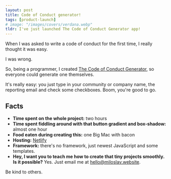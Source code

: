 ```yaml
---
layout: post
title: Code of Conduct generator!
tags: [product-launch]
# image: "/images/covers/verdana.webp"
tldr: I've just launched The Code of Conduct Generator app!
---
```


When I was asked to write a code of conduct for the first time, I really thought it was easy.

I was wrong.

So, being a programmer, I created [The Code of Conduct Generator](https://www.producthunt.com/posts/the-code-of-conduct-generator), so everyone could generate one themselves.

It's really easy: you just type in your community or company name, the reporting email and check some checkboxes. Boom, you're good to go.

## Facts

-  **Time spent on the whole project:** two hours
-  **Time spent fiddling around with that button gradient and box-shadow:** almost one hour
-  **Food eaten during creating this:** one Big Mac with bacon
-  **Hosting:** [Netlify](https://netlify.com)
-  **Framework:** there's no framework, just newest JavaScript and some templates.
-  **Hey, I want you to teach me how to create that tiny projects smoothly. Is it possible?** Yes. Just email me at hello@miloslav.website.

Be kind to others.
